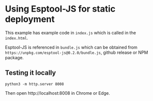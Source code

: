 # Using Esptool-JS for static deployment

This example has example code in `index.js` which is called in the `index.html`. 

Esptool-JS is referenced in `bundle.js` which can be obtained from `https://unpkg.com/esptool-js@0.2.0/bundle.js`, github release or NPM package.

## Testing it locally

```
python3 -m http.server 8008
```

Then open http://localhost:8008 in Chrome or Edge.
